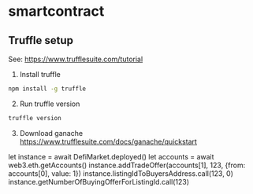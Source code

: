 # smartcontract

## Truffle setup 

See: https://www.trufflesuite.com/tutorial

1. Install truffle
```bash
npm install -g truffle
```
2. Run truffle version
```bash
truffle version
```
3. Download ganache https://www.trufflesuite.com/docs/ganache/quickstart


let instance = await DefiMarket.deployed()
let accounts = await web3.eth.getAccounts()
instance.addTradeOffer(accounts[1], 123, {from: accounts[0], value: 1})
instance.listingIdToBuyersAddress.call(123, 0)
instance.getNumberOfBuyingOfferForListingId.call(123)